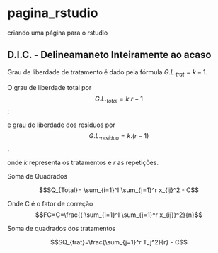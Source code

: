 # pagina_rstudio
criando uma página para o rstudio

## D.I.C. - Delineamaneto Inteiramente ao acaso


Grau de liberdade de tratamento é dado pela fórmula $G.L._{trat}=k-1$.

O grau de liberdade total por $$G.L._{total}=k.r-1$$;

e grau de liberdade dos resíduos por $$G.L._{residuo}=k.(r-1)$$.

onde $k$ representa os tratamentos e $r$ as repetições.


Soma de Quadrados

$$SQ_{Total}= \sum_{i=1}^I \sum_{j=1}^r x_{ij}^2 - C$$

Onde C é o fator de correção $$FC=C=\frac{( \sum_{i=1}^I  \sum_{j=1}^r  x_{ij})^2}{n}$$

Soma de quadrados dos tratamentos

$$SQ_{trat}=\frac{\sum_{j=1}^r T_j^2}{r} - C$$
